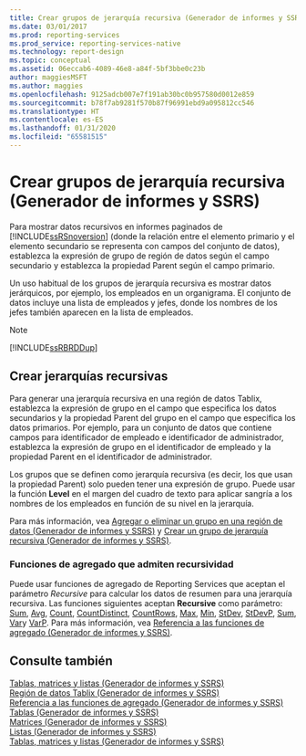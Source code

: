 ```yaml
---
title: Crear grupos de jerarquía recursiva (Generador de informes y SSRS) | Microsoft Docs
ms.date: 03/01/2017
ms.prod: reporting-services
ms.prod_service: reporting-services-native
ms.technology: report-design
ms.topic: conceptual
ms.assetid: 06eccab6-4089-46e8-a84f-5bf3bbe0c23b
author: maggiesMSFT
ms.author: maggies
ms.openlocfilehash: 9125adcb007e7f191ab30bc0b957580d0012e859
ms.sourcegitcommit: b78f7ab9281f570b87f96991ebd9a095812cc546
ms.translationtype: HT
ms.contentlocale: es-ES
ms.lasthandoff: 01/31/2020
ms.locfileid: "65581515"
---
```

# <a name="creating-recursive-hierarchy-groups-report-builder-and-ssrs"></a>Crear grupos de jerarquía recursiva (Generador de informes y SSRS)
Para mostrar datos recursivos en informes paginados de [!INCLUDE[ssRSnoversion](../../includes/ssrsnoversion-md.md)] (donde la relación entre el elemento primario y el elemento secundario se representa con campos del conjunto de datos), establezca la expresión de grupo de región de datos según el campo secundario y establezca la propiedad Parent según el campo primario.  
  
 Un uso habitual de los grupos de jerarquía recursiva es mostrar datos jerárquicos, por ejemplo, los empleados en un organigrama. El conjunto de datos incluye una lista de empleados y jefes, donde los nombres de los jefes también aparecen en la lista de empleados.  
  
> [!NOTE]  
>  [!INCLUDE[ssRBRDDup](../../includes/ssrbrddup-md.md)]  
  
## <a name="creating-recursive-hierarchies"></a>Crear jerarquías recursivas  
 Para generar una jerarquía recursiva en una región de datos Tablix, establezca la expresión de grupo en el campo que especifica los datos secundarios y la propiedad Parent del grupo en el campo que especifica los datos primarios. Por ejemplo, para un conjunto de datos que contiene campos para identificador de empleado e identificador de administrador, establezca la expresión de grupo en el identificador de empleado y la propiedad Parent en el identificador de administrador.  
  
 Los grupos que se definen como jerarquía recursiva (es decir, los que usan la propiedad Parent) solo pueden tener una expresión de grupo. Puede usar la función **Level** en el margen del cuadro de texto para aplicar sangría a los nombres de los empleados en función de su nivel en la jerarquía.  
  
 Para más información, vea [Agregar o eliminar un grupo en una región de datos &#40;Generador de informes y SSRS&#41;](../../reporting-services/report-design/add-or-delete-a-group-in-a-data-region-report-builder-and-ssrs.md) y [Crear un grupo de jerarquía recursiva &#40;Generador de informes y SSRS&#41;](../../reporting-services/report-design/create-a-recursive-hierarchy-group-report-builder-and-ssrs.md).  
  
### <a name="aggregate-functions-that-support-recursion"></a>Funciones de agregado que admiten recursividad  
 Puede usar funciones de agregado de Reporting Services que aceptan el parámetro *Recursive* para calcular los datos de resumen para una jerarquía recursiva. Las funciones siguientes aceptan **Recursive** como parámetro: [Sum](../../reporting-services/report-design/report-builder-functions-sum-function.md), [Avg](../../reporting-services/report-design/report-builder-functions-avg-function.md), [Count](../../reporting-services/report-design/report-builder-functions-count-function.md), [CountDistinct](../../reporting-services/report-design/report-builder-functions-countdistinct-function.md), [CountRows](../../reporting-services/report-design/report-builder-functions-countrows-function.md), [Max](../../reporting-services/report-design/report-builder-functions-max-function.md), [Min](../../reporting-services/report-design/report-builder-functions-min-function.md), [StDev](../../reporting-services/report-design/report-builder-functions-stdev-function.md), [StDevP](../../reporting-services/report-design/report-builder-functions-stdevp-function.md), [Sum](../../reporting-services/report-design/report-builder-functions-sum-function.md), [Var](../../reporting-services/report-design/report-builder-functions-var-function.md)y [VarP](../../reporting-services/report-design/report-builder-functions-varp-function.md). Para más información, vea [Referencia a las funciones de agregado &#40;Generador de informes y SSRS&#41;](../../reporting-services/report-design/report-builder-functions-aggregate-functions-reference.md).  
  
## <a name="see-also"></a>Consulte también  
 [Tablas, matrices y listas &#40;Generador de informes y SSRS&#41;](../../reporting-services/report-design/tables-matrices-and-lists-report-builder-and-ssrs.md)   
 [Región de datos Tablix &#40;Generador de informes y SSRS&#41;](../../reporting-services/report-design/tablix-data-region-report-builder-and-ssrs.md)   
 [Referencia a las funciones de agregado &#40;Generador de informes y SSRS&#41;](../../reporting-services/report-design/report-builder-functions-aggregate-functions-reference.md)   
 [Tablas &#40;Generador de informes y SSRS&#41;](../../reporting-services/report-design/tables-report-builder-and-ssrs.md)   
 [Matrices &#40;Generador de informes y SSRS&#41;](../../reporting-services/report-design/create-a-matrix-report-builder-and-ssrs.md)   
 [Listas &#40;Generador de informes y SSRS&#41;](../../reporting-services/report-design/create-invoices-and-forms-with-lists-report-builder-and-ssrs.md)    
 [Tablas, matrices y listas &#40;Generador de informes y SSRS&#41;](../../reporting-services/report-design/tables-matrices-and-lists-report-builder-and-ssrs.md)  
  
  
